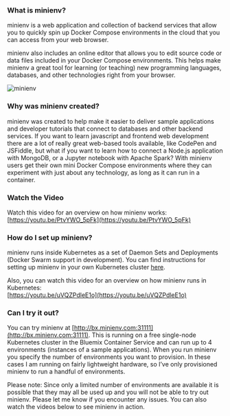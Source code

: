 ### What is minienv?
minienv is a web application and collection of backend services that allow you to quickly spin up Docker Compose environments
in the cloud that you can access from your web browser.

minienv also includes an online editor that allows you to edit source code or data files included in your Docker Compose
environments. This helps make minienv a great tool for learning (or teaching) new programming languages, databases, and
other technologies right from your browser.

![minienv](http://minienv.com/assets/img/learner.png "minienv")

### Why was minienv created?
minienv was created to help make it easier to deliver sample applications and developer tutorials that connect to databases
and other backend services. If you want to learn javascript and frontend web development there are a lot of really great
web-based tools available, like CodePen and JSFiddle, but what if you want to learn how to connect a Node.js application
with MongoDB, or a Jupyter notebook with Apache Spark? With minienv users get their own mini Docker Compose environments
where they can experiment with just about any technology, as long as it can run in a container.

### Watch the Video
Watch this video for an overview on how minienv works:<br />
[https://youtu.be/PtvYWO_5pFk](https://youtu.be/PtvYWO_5pFk)

### How do I set up minienv?
minienv runs inside Kubernetes as a set of Daemon Sets and Deployments (Docker Swarm support in development).
You can find instructions for setting up minienv in your own Kubernetes cluster [here](https://github.com/minienv/minienv/tree/master/kubernetes).

Also, you can watch this video for an overview on how minienv runs in Kubernetes:<br />
[https://youtu.be/uVQZPdleE1o](https://youtu.be/uVQZPdleE1o)

### Can I try it out?
You can try minienv at [http://bx.minienv.com:31111](http://bx.minienv.com:31111). This is running on a free
single-node Kubernetes cluster in the Bluemix Container Service and can run up to 4 environments (instances of a sample applications).
When you run minienv you specify the number of environments you want to provision.
In these cases I am running on fairly lightweight hardware, so I’ve only provisioned minienv to run a handful of environments.

Please note: Since only a limited number of environments are available it is possible that they may all be used up
and you will not be able to try out minienv. Please let me know if you encounter any issues. You can also watch the videos
below to see minienv in action.
